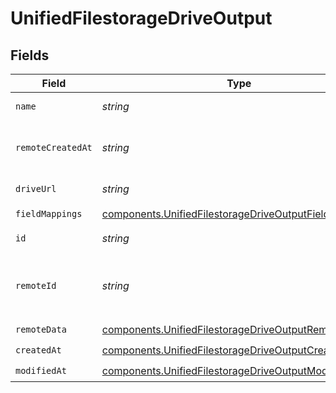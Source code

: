 # UnifiedFilestorageDriveOutput


## Fields

| Field                                                                                                                          | Type                                                                                                                           | Required                                                                                                                       | Description                                                                                                                    |
| ------------------------------------------------------------------------------------------------------------------------------ | ------------------------------------------------------------------------------------------------------------------------------ | ------------------------------------------------------------------------------------------------------------------------------ | ------------------------------------------------------------------------------------------------------------------------------ |
| `name`                                                                                                                         | *string*                                                                                                                       | :heavy_check_mark:                                                                                                             | The name of the drive                                                                                                          |
| `remoteCreatedAt`                                                                                                              | *string*                                                                                                                       | :heavy_check_mark:                                                                                                             | When the third party s drive was created.                                                                                      |
| `driveUrl`                                                                                                                     | *string*                                                                                                                       | :heavy_check_mark:                                                                                                             | The url of the drive                                                                                                           |
| `fieldMappings`                                                                                                                | [components.UnifiedFilestorageDriveOutputFieldMappings](../../models/components/unifiedfilestoragedriveoutputfieldmappings.md) | :heavy_check_mark:                                                                                                             | N/A                                                                                                                            |
| `id`                                                                                                                           | *string*                                                                                                                       | :heavy_minus_sign:                                                                                                             | The UUID of the drive                                                                                                          |
| `remoteId`                                                                                                                     | *string*                                                                                                                       | :heavy_minus_sign:                                                                                                             | The id of the drive in the context of the 3rd Party                                                                            |
| `remoteData`                                                                                                                   | [components.UnifiedFilestorageDriveOutputRemoteData](../../models/components/unifiedfilestoragedriveoutputremotedata.md)       | :heavy_check_mark:                                                                                                             | N/A                                                                                                                            |
| `createdAt`                                                                                                                    | [components.UnifiedFilestorageDriveOutputCreatedAt](../../models/components/unifiedfilestoragedriveoutputcreatedat.md)         | :heavy_check_mark:                                                                                                             | N/A                                                                                                                            |
| `modifiedAt`                                                                                                                   | [components.UnifiedFilestorageDriveOutputModifiedAt](../../models/components/unifiedfilestoragedriveoutputmodifiedat.md)       | :heavy_check_mark:                                                                                                             | N/A                                                                                                                            |